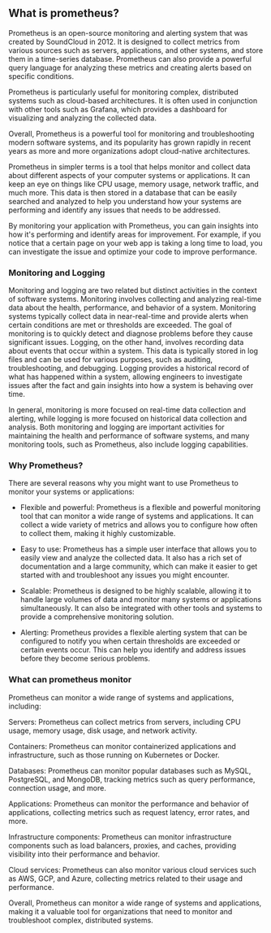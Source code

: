 
## What is prometheus?

Prometheus is an open-source monitoring and alerting system that was created by SoundCloud in 2012. It is designed to collect metrics from various sources such as servers, applications, and other systems, and store them in a time-series database. Prometheus can also provide a powerful query language for analyzing these metrics and creating alerts based on specific conditions.

Prometheus is particularly useful for monitoring complex, distributed systems such as cloud-based architectures. It is often used in conjunction with other tools such as Grafana, which provides a dashboard for visualizing and analyzing the collected data.

Overall, Prometheus is a powerful tool for monitoring and troubleshooting modern software systems, and its popularity has grown rapidly in recent years as more and more organizations adopt cloud-native architectures.

Prometheus in simpler terms is a tool that helps monitor and collect data about different aspects of your computer systems or applications. It can keep an eye on things like CPU usage, memory usage, network traffic, and much more. This data is then stored in a database that can be easily searched and analyzed to help you understand how your systems are performing and identify any issues that needs to be addressed.

By monitoring your application with Prometheus, you can gain insights into how it's performing and identify areas for improvement. For example, if you notice that a certain page on your web app is taking a long time to load, you can investigate the issue and optimize your code to improve performance.

### Monitoring and Logging

Monitoring and logging are two related but distinct activities in the context of software systems.
Monitoring involves collecting and analyzing real-time data about the health, performance, and behavior of a system. Monitoring systems typically collect data in near-real-time and provide alerts when certain conditions are met or thresholds are exceeded. The goal of monitoring is to quickly detect and diagnose problems before they cause significant issues.
Logging, on the other hand, involves recording data about events that occur within a system. This data is typically stored in log files and can be used for various purposes, such as auditing, troubleshooting, and debugging. Logging provides a historical record of what has happened within a system, allowing engineers to investigate issues after the fact and gain insights into how a system is behaving over time.

In general, monitoring is more focused on real-time data collection and alerting, while logging is more focused on historical data collection and analysis. Both monitoring and logging are important activities for maintaining the health and performance of software systems, and many monitoring tools, such as Prometheus, also include logging capabilities.


### Why Prometheus?

There are several reasons why you might want to use Prometheus to monitor your systems or applications:

- Flexible and powerful: Prometheus is a flexible and powerful monitoring tool that can monitor a wide range of systems and applications. It can collect a wide variety of metrics and allows you to configure how often to collect them, making it highly customizable.

- Easy to use: Prometheus has a simple user interface that allows you to easily view and analyze the collected data. It also has a rich set of documentation and a large community, which can make it easier to get started with and troubleshoot any issues you might encounter.

- Scalable: Prometheus is designed to be highly scalable, allowing it to handle large volumes of data and monitor many systems or applications simultaneously. It can also be integrated with other tools and systems to provide a comprehensive monitoring solution.

- Alerting: Prometheus provides a flexible alerting system that can be configured to notify you when certain thresholds are exceeded or certain events occur. This can help you identify and address issues before they become serious problems.

### What can prometheus monitor

Prometheus can monitor a wide range of systems and applications, including:

Servers: Prometheus can collect metrics from servers, including CPU usage, memory usage, disk usage, and network activity.

Containers: Prometheus can monitor containerized applications and infrastructure, such as those running on Kubernetes or Docker.

Databases: Prometheus can monitor popular databases such as MySQL, PostgreSQL, and MongoDB, tracking metrics such as query performance, connection usage, and more.

Applications: Prometheus can monitor the performance and behavior of applications, collecting metrics such as request latency, error rates, and more.

Infrastructure components: Prometheus can monitor infrastructure components such as load balancers, proxies, and caches, providing visibility into their performance and behavior.

Cloud services: Prometheus can also monitor various cloud services such as AWS, GCP, and Azure, collecting metrics related to their usage and performance.

Overall, Prometheus can monitor a wide range of systems and applications, making it a valuable tool for organizations that need to monitor and troubleshoot complex, distributed systems.